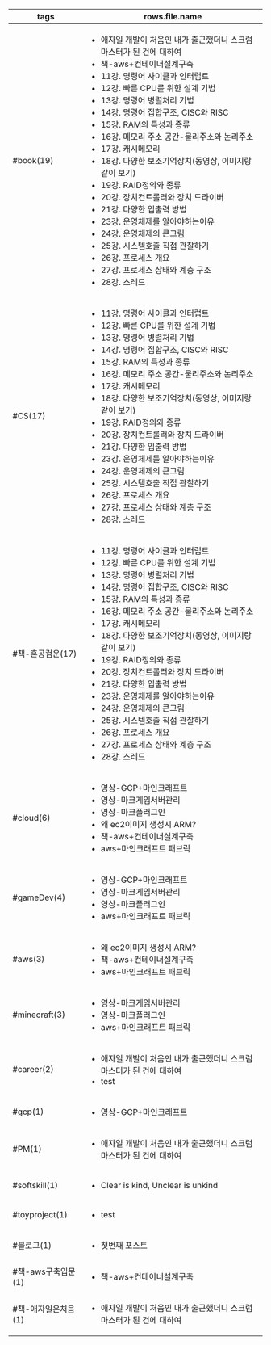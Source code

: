 

```

```



| tags           | rows.file.name                                                                                                                                                                                                                                                                                                                                                                                                                                                                                                                                              |
| -------------- | ----------------------------------------------------------------------------------------------------------------------------------------------------------------------------------------------------------------------------------------------------------------------------------------------------------------------------------------------------------------------------------------------------------------------------------------------------------------------------------------------------------------------------------------------------------- |
| #book(19)      | <ul><li>애자일 개발이 처음인 내가 출근했더니 스크럼 마스터가 된 건에 대하여</li><li>책-aws+컨테이너설계구축</li><li>11강.  명령어 사이클과 인터럽트</li><li>12강. 빠른 CPU를 위한 설계 기법</li><li>13강. 명령어 병렬처리 기법</li><li>14강. 명령어 집합구조, CISC와 RISC</li><li>15강. RAM의 특성과 종류</li><li>16강. 메모리 주소 공간-물리주소와 논리주소</li><li>17강.  캐시메모리</li><li>18강.  다양한 보조기억장치(동영상, 이미지랑 같이 보기)</li><li>19강. RAID정의와 종류</li><li>20강. 장치컨트롤러와 장치 드라이버</li><li>21강. 다양한 입출력 방법</li><li>23강. 운영체제를 알아야하는이유</li><li>24강. 운영체제의 큰그림</li><li>25강. 시스템호출 직접 관찰하기</li><li>26강. 프로세스 개요</li><li>27강.  프로세스 상태와 계층 구조</li><li>28강.  스레드</li></ul> |
| #CS(17)        | <ul><li>11강.  명령어 사이클과 인터럽트</li><li>12강. 빠른 CPU를 위한 설계 기법</li><li>13강. 명령어 병렬처리 기법</li><li>14강. 명령어 집합구조, CISC와 RISC</li><li>15강. RAM의 특성과 종류</li><li>16강. 메모리 주소 공간-물리주소와 논리주소</li><li>17강.  캐시메모리</li><li>18강.  다양한 보조기억장치(동영상, 이미지랑 같이 보기)</li><li>19강. RAID정의와 종류</li><li>20강. 장치컨트롤러와 장치 드라이버</li><li>21강. 다양한 입출력 방법</li><li>23강. 운영체제를 알아야하는이유</li><li>24강. 운영체제의 큰그림</li><li>25강. 시스템호출 직접 관찰하기</li><li>26강. 프로세스 개요</li><li>27강.  프로세스 상태와 계층 구조</li><li>28강.  스레드</li></ul>                                                                       |
| #책-혼공컴운(17)    | <ul><li>11강.  명령어 사이클과 인터럽트</li><li>12강. 빠른 CPU를 위한 설계 기법</li><li>13강. 명령어 병렬처리 기법</li><li>14강. 명령어 집합구조, CISC와 RISC</li><li>15강. RAM의 특성과 종류</li><li>16강. 메모리 주소 공간-물리주소와 논리주소</li><li>17강.  캐시메모리</li><li>18강.  다양한 보조기억장치(동영상, 이미지랑 같이 보기)</li><li>19강. RAID정의와 종류</li><li>20강. 장치컨트롤러와 장치 드라이버</li><li>21강. 다양한 입출력 방법</li><li>23강. 운영체제를 알아야하는이유</li><li>24강. 운영체제의 큰그림</li><li>25강. 시스템호출 직접 관찰하기</li><li>26강. 프로세스 개요</li><li>27강.  프로세스 상태와 계층 구조</li><li>28강.  스레드</li></ul>                                                                       |
| #cloud(6)      | <ul><li>영상-GCP+마인크래프트</li><li>영상-마크게임서버관리</li><li>영상-마크플러그인</li><li>왜 ec2이미지 생성시 ARM?</li><li>책-aws+컨테이너설계구축</li><li>aws+마인크래프트 패브릭</li></ul>                                                                                                                                                                                                                                                                                                                                                                                                               |
| #gameDev(4)    | <ul><li>영상-GCP+마인크래프트</li><li>영상-마크게임서버관리</li><li>영상-마크플러그인</li><li>aws+마인크래프트 패브릭</li></ul>                                                                                                                                                                                                                                                                                                                                                                                                                                                                |
| #aws(3)        | <ul><li>왜 ec2이미지 생성시 ARM?</li><li>책-aws+컨테이너설계구축</li><li>aws+마인크래프트 패브릭</li></ul>                                                                                                                                                                                                                                                                                                                                                                                                                                                                           |
| #minecraft(3)  | <ul><li>영상-마크게임서버관리</li><li>영상-마크플러그인</li><li>aws+마인크래프트 패브릭</li></ul>                                                                                                                                                                                                                                                                                                                                                                                                                                                                                      |
| #career(2)     | <ul><li>애자일 개발이 처음인 내가 출근했더니 스크럼 마스터가 된 건에 대하여</li><li>test</li></ul>                                                                                                                                                                                                                                                                                                                                                                                                                                                                                       |
| #gcp(1)        | <ul><li>영상-GCP+마인크래프트</li></ul>                                                                                                                                                                                                                                                                                                                                                                                                                                                                                                                             |
| #PM(1)         | <ul><li>애자일 개발이 처음인 내가 출근했더니 스크럼 마스터가 된 건에 대하여</li></ul>                                                                                                                                                                                                                                                                                                                                                                                                                                                                                                    |
| #softskill(1)  | <ul><li>Clear is kind, Unclear is unkind</li></ul>                                                                                                                                                                                                                                                                                                                                                                                                                                                                                                          |
| #toyproject(1) | <ul><li>test</li></ul>                                                                                                                                                                                                                                                                                                                                                                                                                                                                                                                                      |
| #블로그(1)        | <ul><li>첫번째 포스트</li></ul>                                                                                                                                                                                                                                                                                                                                                                                                                                                                                                                                   |
| #책-aws구축입문(1)  | <ul><li>책-aws+컨테이너설계구축</li></ul>                                                                                                                                                                                                                                                                                                                                                                                                                                                                                                                            |
| #책-애자일은처음(1)   | <ul><li>애자일 개발이 처음인 내가 출근했더니 스크럼 마스터가 된 건에 대하여</li></ul>                                                                                                                                                                                                                                                                                                                                                                                                                                                                                                    |



